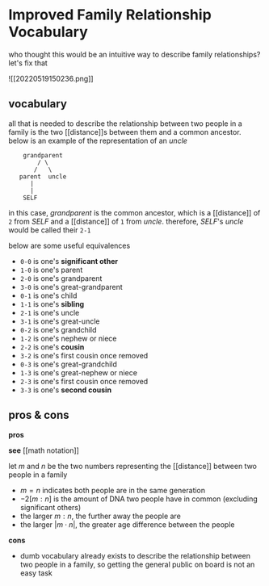 # Improved Family Relationship Vocabulary

who thought this would be an intuitive way to describe family relationships? let's fix that

![[20220519150236.png]]

## vocabulary

all that is needed to describe the relationship between two people in a family is the two [[distance]]s between them and a common ancestor. below is an example of the representation of an _uncle_

```
    grandparent
        / \
       /   \
   parent  uncle
      |
      |
    SELF
```

in this case, _grandparent_ is the common ancestor, which is a [[distance]] of `2` from _SELF_ and a [[distance]] of `1` from _uncle_. therefore, _SELF_'s _uncle_ would be called their `2-1`

below are some useful equivalences

- `0-0` is one's **significant other**
- `1-0` is one's parent
- `2-0` is one's grandparent
- `3-0` is one's great-grandparent
- `0-1` is one's child
- `1-1` is one's **sibling**
- `2-1` is one's uncle
- `3-1` is one's great-uncle
- `0-2` is one's grandchild
- `1-2` is one's nephew or niece
- `2-2` is one's **cousin**
- `3-2` is one's first cousin once removed
- `0-3` is one's great-grandchild
- `1-3` is one's great-nephew or niece
- `2-3` is one's first cousin once removed
- `3-3` is one's **second cousin**

## pros & cons

**pros**

**see** [[math notation]]

let $m$ and $n$ be the two numbers representing the [[distance]] between two people in a family

- $m = n$ indicates both people are in the same generation
- $-2[m : n]$ is the amount of DNA two people have in common (excluding significant others)
- the larger $m : n$, the further away the people are
- the larger $|m \cdot n|$, the greater age difference between the people

**cons**

- dumb vocabulary already exists to describe the relationship between two people in a family, so getting the general public on board is not an easy task

